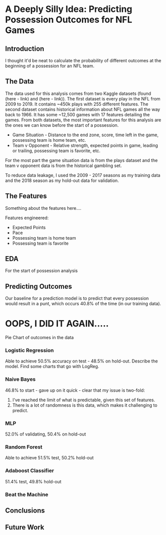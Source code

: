 # A Deeply Silly Idea: Predicting Possession Outcomes for NFL Games

## Introduction

I thought it'd be neat to calculate the probability of different outcomes at the beginning of a possession for an NFL team.

## The Data

The data used for this analysis comes from two Kaggle datasets (found (here - link) and (here - link)). The first dataset is every play in the NFL from 2009 to 2019. It contains ~450k plays with 255 different features. The second dataset contains historical information about NFL games all the way back to 1966. It has some ~12,500 games with 17 features detailing the games. From both datasets, the most important features for this analysis are the ones we can know before the start of a possession.

- Game Situation - Distance to the end zone, score, time left in the game, possessing team is home team, etc.
- Team v Opponent - Relative strength, expected points in game, leading or trailing, possessing team is favorite, etc.

For the most part the game situation data is from the plays dataset and the team v opponent data is from the historical gambling set.

To reduce data leakage, I used the 2009 - 2017 seasons as my training data and the 2018 season as my hold-out data for validation.

## The Features

Something about the features here....

Features engineered:
- Expected Points
- Pace
- Possessing team is home team
- Possessing team is favorite

## EDA

For the start of possession analysis

## Predicting Outcomes

Our baseline for a prediction model is to predict that every possession would result in a punt, which occurs 40.8% of the time (in our training data).

# OOPS, I DID IT AGAIN.....
Pie Chart of outcomes in the data

### Logistic Regression

Able to achieve 50.5% accuracy on test - 48.5% on hold-out. Describe the model. Find some charts that go with LogReg.

### Naive Bayes

46.8% to start - gave up on it quick - clear that my issue is two-fold:
1. I've reached the limit of what is predictable, given this set of features.
2. There is a lot of randomness is this data, which makes it challenging to predict.

### MLP

52.0% of validating, 50.4% on hold-out

### Random Forest 

Able to achieve 51.5% test, 50.2% hold-out

### Adaboost Classifier

51.4% test, 49.8% hold-out

### Beat the Machine

## Conclusions

## Future Work